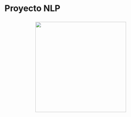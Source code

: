 
<h1 align="center">
  <p align="left">Proyecto NLP</p>
  <img align="center" width="300" height="300" src="https://user-images.githubusercontent.com/108665291/207138055-87f92d1c-3810-42bf-8f98-148f847e9a87.png">
</h1>



